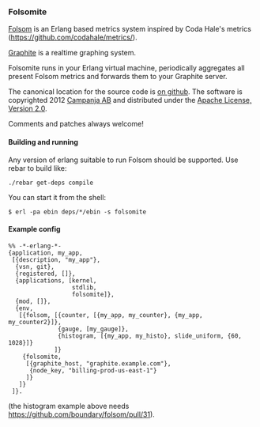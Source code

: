 ### Folsomite

[Folsom][1] is an Erlang based metrics system inspired by Coda Hale's
metrics (https://github.com/codahale/metrics/).

[Graphite][2] is a realtime graphing system.

Folsomite runs in your Erlang virtual machine, periodically aggregates
all present Folsom metrics and forwards them to your Graphite server.

The canonical location for the source code is [on github][3]. The
software is copyrighted 2012 [Campanja AB][4] and distributed under
the [Apache License, Version 2.0][5].


Comments and patches always welcome!

[1]: https://github.com/boundary/folsom
[2]: http://graphite.wikidot.com/
[3]: https://github.com/campanja/folsomite/
[4]: http://www.campanja.com/
[5]: http://www.apache.org/licenses/LICENSE-2.0.html


#### Building and running

Any version of erlang suitable to run Folsom should be supported. Use
rebar to build like:

    ./rebar get-deps compile

You can start it from the shell:

    $ erl -pa ebin deps/*/ebin -s folsomite

#### Example config

    %% -*-erlang-*-
    {application, my_app,
     [{description, "my_app"},
      {vsn, git},
      {registered, []},
      {applications, [kernel,
                      stdlib,
                      folsomite]},
      {mod, []},
      {env,
       [{folsom, [{counter, [{my_app, my_counter}, {my_app, my_counter2}]},
                  {gauge, [my_gauge]},
                  {histogram, [{my_app, my_histo}, slide_uniform, {60, 1028}]}
                 ]}
        {folsomite,
         [{graphite_host, "graphite.example.com"},
          {node_key, "billing-prod-us-east-1"}
         ]}
       ]}
     ]}.

(the histogram example above needs https://github.com/boundary/folsom/pull/31).

